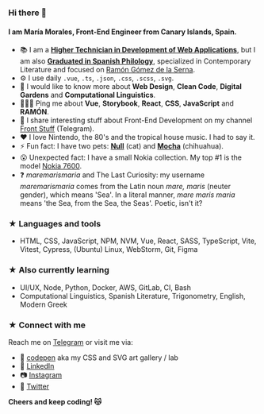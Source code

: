 ### Hi there 👋

#### I am María Morales, Front-End Engineer from Canary Islands, Spain.

- 📚 I am a [**Higher Technician in Development of Web Applications**](https://www.todofp.es/dam/jcr:7c3d42db-83bf-4abb-9d81-cd4f41fe1a1a/n-tsdesarrolloaplicacionesweben-pdf.pdf), but I am also [**Graduated in Spanish Philology**](https://en.wikipedia.org/wiki/Philology), specialized in Contemporary Literature and focused on [Ramón Gómez de la Serna](https://en.wikipedia.org/wiki/Ram%C3%B3n_G%C3%B3mez_de_la_Serna).
- ⚙️ I use daily `.vue`, `.ts`, `.json`, `.css`, `.scss`, `.svg`.
- 🌱 I would like to know more about **Web Design**, **Clean Code**, **Digital Gardens** and **Computational Linguistics**.
- 🙋🏼‍♀️ Ping me about **Vue**, **Storybook**, **React**, **CSS**, **JavaScript** and **RAMÓN**.
- 💬 I share interesting stuff about Front-End Development on my channel [Front Stuff](https://t.me/stuff_front) (Telegram).
- ❤️ I love Nintendo, the 80's and the tropical house music. I had to say it.
- ⚡️ Fun fact: I have two pets: [**Null**](https://en.wikipedia.org/wiki/Null_pointer) (cat) and [**Mocha**](https://github.com/doodlewind/mocha1995) (chihuahua).
- 😮 Unexpected fact: I have a small Nokia collection. My top #1 is the model [Nokia 7600](https://en.wikipedia.org/wiki/Nokia_7600).
- ❓ *maremarismaria* and The Last Curiosity: my username *maremarismaria* comes from the Latin noun *mare, maris* (neuter gender), which means 'Sea'. In a literal manner, *mare maris maria* means 'the Sea, from the Sea, the Seas'. Poetic, isn't it?

### ★ Languages and tools

- HTML, CSS, JavaScript, NPM, NVM, Vue, React, SASS, TypeScript, Vite, Vitest, Cypress, (Ubuntu) Linux, WebStorm, Git, Figma

### ★ Also currently learning

- UI/UX, Node, Python, Docker, AWS, GitLab, CI, Bash
- Computational Linguistics, Spanish Literature, Trigonometry, English, Modern Greek

### ★ Connect with me

Reach me on [Telegram](https://t.me/maremarismaria) or visit me via:

- 🎨 [codepen](https://codepen.io/maremarismaria) aka my CSS and SVG art gallery / lab
- 💼 [LinkedIn](https://linkedin.com/in/mariamoralespadron)
- 📷 [Instagram](https://instagram.com/maremarismaria)
- 💬 [Twitter](https://twitter.com/maremarismaria)

**Cheers and keep coding! 😽**

